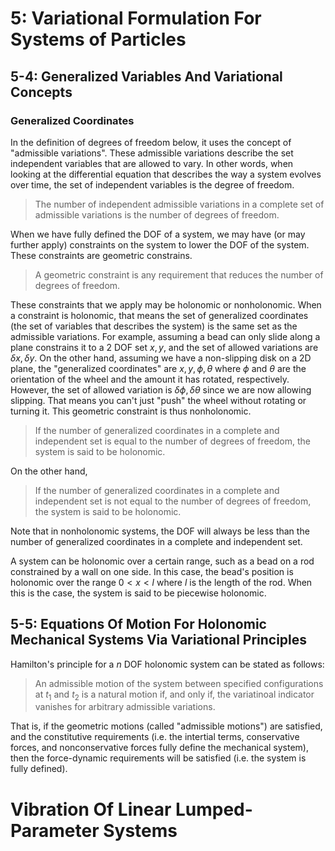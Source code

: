 # 5: Variational Formulation For Systems of Particles
## 5-4: Generalized Variables And Variational Concepts
### Generalized Coordinates

In the definition of degrees of freedom below, it uses the concept of "admissible variations". These admissible
variations describe the set independent variables that are allowed to vary. In other words, when looking at the
differential equation that describes the way a system evolves over time, the set of independent variables is the degree
of freedom.

> The number of independent admissible variations in a complete set of admissible variations is the number of degrees of
> freedom.

When we have fully defined the DOF of a system, we may have (or may further apply) constraints on the system to lower
the DOF of the system. These constraints are geometric constrains.

> A geometric constraint is any requirement that reduces the number of degrees of freedom.

These constraints that we apply may be holonomic or nonholonomic. When a constraint is holonomic, that means the set of
generalized coordinates (the set of variables that describes the system) is the same set as the admissible variations.
For example, assuming a bead can only slide along a plane constrains it to a 2 DOF set $x, y$, and the set of allowed
variations are $\delta x, \delta y$. On the other hand, assuming we have a non-slipping disk on a 2D plane, the
"generalized coordinates" are $x, y, \phi, \theta$ where $\phi$ and $\theta$ are the orientation of the wheel and the
amount it has rotated, respectively. However, the set of allowed variation is $\delta \phi, \delta \theta$ since we are
now allowing slipping. That means you can't just "push" the wheel without rotating or turning it. This geometric
constraint is thus nonholonomic.

> If the number of generalized coordinates in a complete and independent set is equal to the number of degrees of
> freedom, the system is said to be holonomic.

On the other hand,

> If the number of generalized coordinates in a complete and independent set is not equal to the number of degrees of
> freedom, the system is said to be holonomic.

Note that in nonholonomic systems, the DOF will always be less than the number of generalized coordinates in a complete
and independent set.

A system can be holonomic over a certain range, such as a bead on a rod constrained by a wall on one side. In this case,
the bead's position is holonomic over the range $0 < x < l$ where $l$ is the length of the rod. When this is the case,
the system is said to be piecewise holonomic.

## 5-5: Equations Of Motion For Holonomic Mechanical Systems Via Variational Principles

Hamilton's principle for a $n$ DOF holonomic system can be stated as follows:

> An admissible motion of the system between specified configurations at $t_1$ and $t_2$ is a natural motion if, and
> only if, the variatinoal indicator vanishes for arbitrary admissible variations.

That is, if the geometric motions (called "admissible motions") are satisfied, and the constitutive requirements (i.e.
the intertial terms, conservative forces, and nonconservative forces fully define the mechanical system), then the
force-dynamic requirements will be satisfied (i.e. the system is fully defined).

# Vibration Of Linear Lumped-Parameter Systems
